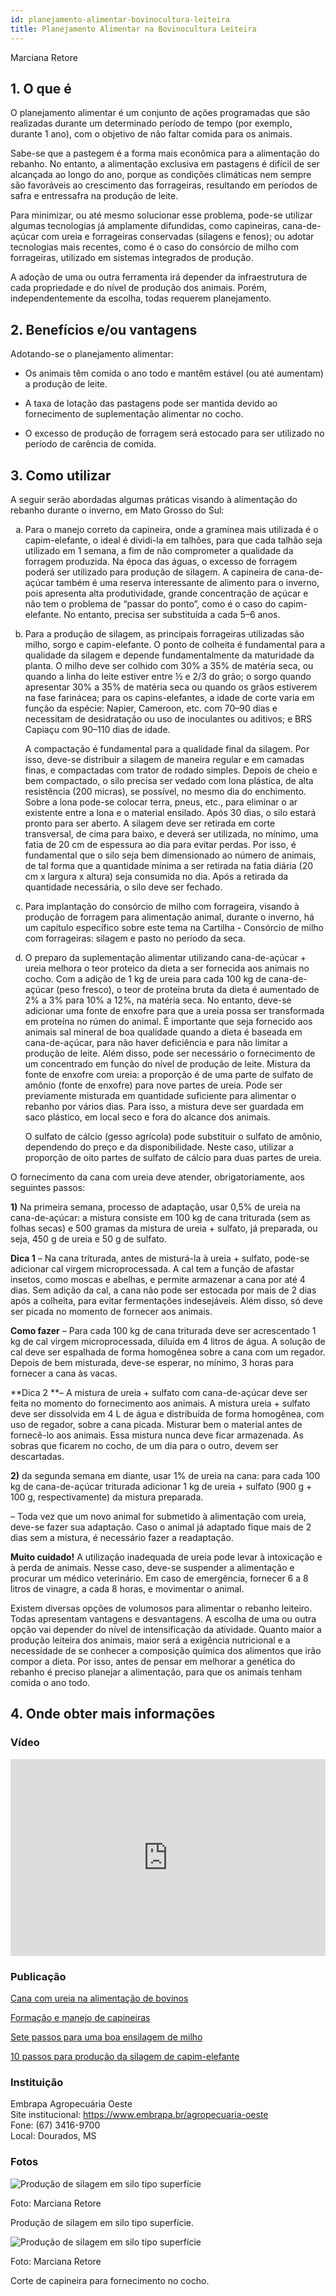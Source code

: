 ```yaml
---
id: planejamento-alimentar-bovinocultura-leiteira
title: Planejamento Alimentar na Bovinocultura Leiteira
---
```


<div class="center-textArticle">Marciana Retore</div>

## **1. O que é**

O planejamento alimentar é um conjunto de ações programadas
que são realizadas durante um determinado período de tempo
(por exemplo, durante 1 ano), com o objetivo de não faltar comida
para os animais.

Sabe-se que a pastegem é a forma mais econômica para a
alimentação do rebanho. No entanto, a alimentação exclusiva em
pastagens é difícil de ser alcançada ao longo do ano, porque as
condições climáticas nem sempre são favoráveis ao crescimento
das forrageiras, resultando em períodos de safra e entressafra na
produção de leite.

Para minimizar, ou até mesmo solucionar esse problema, pode-se utilizar algumas tecnologias já amplamente difundidas, como capineiras, cana-de-açúcar com ureia e forrageiras conservadas (silagens e fenos); ou adotar tecnologias mais recentes, como é o caso do consórcio de milho com forrageiras, utilizado em sistemas integrados de produção.

A adoção de uma ou outra ferramenta irá depender da
infraestrutura de cada propriedade e do nível de produção dos
animais. Porém, independentemente da escolha, todas
requerem planejamento.

## **2. Benefícios e/ou vantagens**

Adotando-se o planejamento alimentar:

- Os animais têm comida o ano todo e mantêm estável (ou até
  aumentam) a produção de leite.

- A taxa de lotação das pastagens pode ser mantida devido ao
  fornecimento de suplementação alimentar no cocho.

- O excesso de produção de forragem será estocado para ser
  utilizado no período de carência de comida.

## **3. Como utilizar**

A seguir serão abordadas algumas práticas visando à
alimentação do rebanho durante o inverno, em Mato Grosso do
Sul:

<ol type="a">
  <li> Para o manejo correto da capineira, onde a gramínea mais utilizada é o capim-elefante, o ideal é dividi-la em talhões, para que cada talhão seja utilizado em 1 semana, a fim de não comprometer a qualidade da forragem produzida. Na época das águas, o excesso de forragem poderá ser
utilizado para produção de silagem. A capineira de cana-de-açúcar também é uma reserva interessante de alimento para o inverno, pois apresenta alta produtividade, grande concentração de açúcar e não tem o problema de “passar do
ponto”, como é o caso do capim-elefante. No entanto, precisa ser substituída a cada 5–6 anos.</li>
<li> 
  <div>
    <p>Para a produção de silagem, as principais forrageiras utilizadas são milho, sorgo e capim-elefante. O ponto de colheita é fundamental para a qualidade da silagem e depende fundamentalmente da maturidade da planta. O milho deve ser colhido com 30% a 35% de matéria seca, ou quando a linha do leite estiver entre ½ e 2/3 do grão; o sorgo quando apresentar 30% a 35% de matéria seca ou quando os grãos estiverem na fase farinácea; para os capins-elefantes, a idade de corte varia em função da espécie: Napier, Cameroon, etc. com 70–90 dias e necessitam de desidratação ou uso de inoculantes ou aditivos; e BRS Capiaçu com 90–110 dias de idade.</p>
    <p> A compactação é fundamental para a qualidade final da silagem. Por isso, deve-se distribuir a silagem de maneira regular e em camadas finas, e compactadas com trator de rodado simples. Depois de cheio e bem compactado, o silo precisa ser vedado com lona plástica, de alta resistência (200 micras), se possível, no mesmo dia do enchimento. Sobre a lona pode-se colocar terra, pneus, etc., para eliminar o ar existente entre a lona e o material ensilado. Após 30 dias, o silo estará pronto para ser aberto. A silagem deve ser retirada em corte transversal, de cima para baixo, e deverá ser utilizada, no mínimo, uma fatia de 20 cm de espessura ao dia para evitar perdas. Por isso, é fundamental que o silo seja bem dimensionado ao número de animais, de tal forma que a quantidade mínima a ser retirada na fatia diária (20 cm x largura x altura) seja consumida no dia. Após a retirada da quantidade necessária, o silo deve ser fechado.
      </p>
    </div>
  </li>
  <li> Para implantação do consórcio de milho com forrageira,
visando à produção de forragem para alimentação animal,
durante o inverno, há um capítulo específico sobre este tema
na Cartilha - Consórcio de milho com forrageiras: silagem e
pasto no período da seca.</li>
  <li> 
    <div>
      <p> O preparo da suplementação alimentar utilizando cana-de-açúcar + ureia melhora o teor proteico da dieta a ser fornecida aos animais no cocho. Com a adição de 1 kg de ureia para cada 100 kg de cana-de-açúcar (peso fresco), o teor de proteína bruta da dieta é aumentado de 2% a 3% para 10% a 12%, na matéria seca. No entanto, deve-se adicionar uma fonte de enxofre para que a ureia possa ser transformada em proteína no rúmen do animal. É importante que seja fornecido aos animais sal mineral de boa qualidade quando a dieta é baseada em cana-de-açúcar, para não haver deficiência e para não limitar a produção de leite. Além disso, pode ser necessário o fornecimento de um concentrado em função do nível de produção de leite. Mistura da fonte de enxofre com ureia: a proporção é de uma parte de sulfato de amônio (fonte de enxofre) para nove partes de ureia. Pode ser previamente misturada em  quantidade suficiente para alimentar o rebanho por vários dias. Para isso, a mistura deve ser guardada em saco plástico, em local seco e fora do alcance dos animais.
      </p>
      <p> O sulfato de cálcio (gesso agrícola) pode substituir o sulfato de amônio, dependendo do preço e da disponibilidade. Neste caso, utilizar a proporção de oito partes de sulfato de cálcio para duas partes de ureia.
      </p>
    </div>
  </li>  
</ol>

O fornecimento da cana com ureia deve atender, obrigatoriamente, aos seguintes passos:

**1)** Na primeira semana, processo de adaptação, usar 0,5% de
ureia na cana-de-açúcar: a mistura consiste em 100 kg de
cana triturada (sem as folhas secas) e 500 gramas da
mistura de ureia + sulfato, já preparada, ou seja, 450 g de ureia
e 50 g de sulfato.

**Dica 1** – Na cana triturada, antes de misturá-la à ureia +
sulfato, pode-se adicionar cal virgem microprocessada. A cal
tem a função de afastar insetos, como moscas e abelhas, e
permite armazenar a cana por até 4 dias. Sem adição da cal,
a cana não pode ser estocada por mais de 2 dias após a
colheita, para evitar fermentações indesejáveis. Além disso,
só deve ser picada no momento de fornecer aos animais.

**Como fazer** – Para cada 100 kg de cana triturada deve ser
acrescentado 1 kg de cal virgem microprocessada, diluída
em 4 litros de água. A solução de cal deve ser espalhada de
forma homogênea sobre a cana com um regador. Depois de
bem misturada, deve-se esperar, no mínimo, 3 horas para
fornecer a cana às vacas.

**Dica 2 **– A mistura de ureia + sulfato com cana-de-açúcar
deve ser feita no momento do fornecimento aos animais. A
mistura ureia + sulfato deve ser dissolvida em 4 L de água e
distribuída de forma homogênea, com uso de regador, sobre
a cana picada. Misturar bem o material antes de fornecê-lo
aos animais. Essa mistura nunca deve ficar armazenada. As
sobras que ficarem no cocho, de um dia para o outro, devem
ser descartadas.

**2)** da segunda semana em diante, usar 1% de ureia na cana:
para cada 100 kg de cana-de-açúcar triturada adicionar 1 kg
de ureia + sulfato (900 g + 100 g, respectivamente) da
mistura preparada.


– Toda vez que um novo animal for submetido à alimentação
com ureia, deve-se fazer sua adaptação. Caso o animal já
adaptado fique mais de 2 dias sem a mistura, é necessário
fazer a readaptação.


**Muito cuidado!** A utilização inadequada de ureia pode levar à
intoxicação e à perda de animais. Nesse caso, deve-se
suspender a alimentação e procurar um médico veterinário. Em
caso de emergência, fornecer 6 a 8 litros de vinagre, a cada
8 horas, e movimentar o animal.

Existem diversas opções de volumosos para alimentar o rebanho
leiteiro. Todas apresentam vantagens e desvantagens. A escolha
de uma ou outra opção vai depender do nível de intensificação da
atividade. Quanto maior a produção leiteira dos animais, maior
será a exigência nutricional e a necessidade de se conhecer a
composição química dos alimentos que irão compor a dieta. Por
isso, antes de pensar em melhorar a genética do rebanho é
preciso planejar a alimentação, para que os animais tenham
comida o ano todo.

## **4. Onde obter mais informações**

### Vídeo

<iframe width="100%" height="315" src="https://www.youtube.com/embed/F1Betb_JfvU" frameborder="0" allow="accelerometer; autoplay; clipboard-write; encrypted-media; gyroscope; picture-in-picture" allowfullscreen></iframe>


### Publicação

[Cana com ureia na alimentação de bovinos](https://bit.ly/2XWE6Dj)

[Formação e manejo de capineiras](https://bit.ly/33uxlbe)

[Sete passos para uma boa ensilagem de milho](https://bit.ly/34zZ4bH)

[10 passos para produção da silagem de capim-elefante](https://bit.ly/2L7nPnT)

<div className="container-instituicoes">

### Instituição

  <div className="instituicao">
    <div className="nome-instituicao">
      Embrapa Agropecuária Oeste
    </div>
    <div className="site-instituicao">
      <span className="negrito">Site institucional: </span>
      <a href="https://www.embrapa.br/agropecuaria-oeste" target="_blank"> https://www.embrapa.br/agropecuaria-oeste</a>
    </div>
    <div className="telefone-instituicao">
      <span className="negrito">Fone:</span> (67) 3416-9700
    </div>
    <div className="cidade-uf-instituicao">
      <span className="negrito">Local:</span> Dourados, MS
    </div>    
  </div>
</div>

### Fotos 

<div class="container-img"> 

  ![Produção de silagem em silo tipo superfície](/img/docs/02_planejamento/FOTO_01.jpg)

  <span class="legenda-foto-fonte">Foto: Marciana Retore</span>
  <div className="legenda-foto">Produção de silagem em silo tipo superfície.</div>
</div>

<div class="container-img"> 

  ![Produção de silagem em silo tipo superfície](/img/docs/02_planejamento/FOTO_02.jpg)

  <span class="legenda-foto-fonte">Foto: Marciana Retore</span>
  <div className="legenda-foto">Corte de capineira para fornecimento no cocho.</div>
</div>
